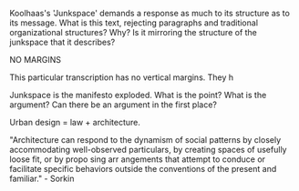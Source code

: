 

Koolhaas's 'Junkspace' demands a response as much to its structure as to its message. What is this text, rejecting paragraphs and traditional organizational structures? Why? Is it mirroring the structure of the junkspace that it describes?

NO MARGINS

This particular transcription has no vertical margins. They h

Junkspace is the manifesto exploded. What is the point? What is the argument? Can there be an argument in the first place?



Urban design = law + architecture.


"Architecture can respond to the dynamism of social patterns by closely accommodating well-observed particulars, by creating spaces of usefully loose fit, or by propo sing arr angements that attempt to conduce or facilitate specific behaviors outside the conventions of the present and familiar." - Sorkin




